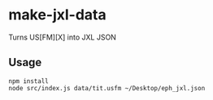 # make-jxl-data
Turns US[FM][X] into JXL JSON

## Usage
```
npm install
node src/index.js data/tit.usfm ~/Desktop/eph_jxl.json
```
